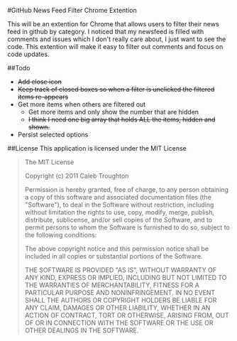 #GitHub News Feed Filter Chrome Extention

This will be an extention for Chrome that allows users to filter their news feed in github by category.  I noticed that my newsfeed is filled with comments and issues which I don't really care about, I just want to see the code.  This extention will make it easy to filter out comments and focus on code updates.

##Todo
* ~~Add close icon~~
* ~~Keep track of closed boxes so when a filter is unclicked the filtered items re-appears~~
* Get more items when others are filtered out
   + Get more items and only show the number that are hidden
   + ~~I think I need one big array that holds ALL the items, hidden and shown.~~
 * Persist selected options

##License
This application is licensed under the MIT License

>The MIT License
>
>Copyright (c) 2011 Caleb Troughton
>
>Permission is hereby granted, free of charge, to any person obtaining a copy
of this software and associated documentation files (the "Software"), to deal
in the Software without restriction, including without limitation the rights
to use, copy, modify, merge, publish, distribute, sublicense, and/or sell
copies of the Software, and to permit persons to whom the Software is
furnished to do so, subject to the following conditions:
>
>The above copyright notice and this permission notice shall be included in
all copies or substantial portions of the Software.
>
>THE SOFTWARE IS PROVIDED "AS IS", WITHOUT WARRANTY OF ANY KIND, EXPRESS OR
IMPLIED, INCLUDING BUT NOT LIMITED TO THE WARRANTIES OF MERCHANTABILITY,
FITNESS FOR A PARTICULAR PURPOSE AND NONINFRINGEMENT. IN NO EVENT SHALL THE
AUTHORS OR COPYRIGHT HOLDERS BE LIABLE FOR ANY CLAIM, DAMAGES OR OTHER
LIABILITY, WHETHER IN AN ACTION OF CONTRACT, TORT OR OTHERWISE, ARISING FROM,
OUT OF OR IN CONNECTION WITH THE SOFTWARE OR THE USE OR OTHER DEALINGS IN
THE SOFTWARE.
